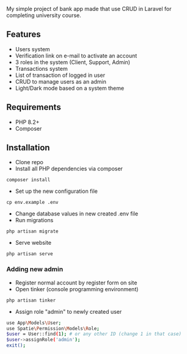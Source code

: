 My simple project of bank app made that use CRUD in Laravel for completing university course.

## Features

- Users system
- Verification link on e-mail to activate an account
- 3 roles in the system (Client, Support, Admin)
- Transactions system
- List of transaction of logged in user
- CRUD to manage users as an admin
- Light/Dark mode based on a system theme

## Requirements
- PHP 8.2+
- Composer

## Installation

- Clone repo
- Install all PHP dependencies via composer
```
composer install
```
- Set up the new configuration file
``` 
cp env.example .env 
```
- Change database values in new created .env file
- Run migrations
```
php artisan migrate
```
- Serve website
```
php artisan serve
```

### Adding new admin
- Register normal account by register form on site
- Open tinker (console programming environment)
```
php artisan tinker
```
- Assign role "admin" to newly created user
```bash
use App\Models\User;
use Spatie\Permission\Models\Role;
$user = User::find(1); # or any other ID (change 1 in that case)
$user->assignRole('admin');
exit();
```